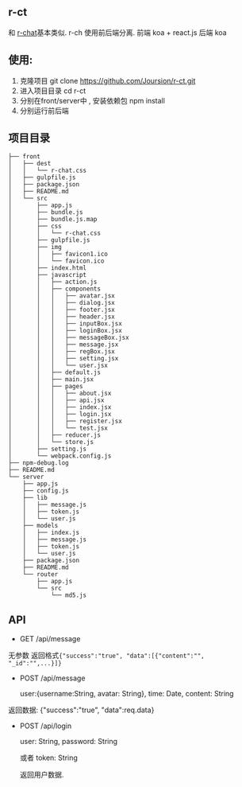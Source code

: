 ## r-ct

和 <a href="https://github.com/Joursion/r-chat">r-chat</a>基本类似. r-ch 使用前后端分离.
前端 koa + react.js
后端 koa

## 使用:
1. 克隆项目 git clone https://github.com/Joursion/r-ct.git
2. 进入项目目录 cd r-ct
3. 分别在front/server中 , 安装依赖包 npm install
4. 分别运行前后端 

## 项目目录
```
├── front  
│   ├── dest
│   │   └── r-chat.css
│   ├── gulpfile.js
│   ├── package.json
│   ├── README.md
│   └── src
│       ├── app.js
│       ├── bundle.js
│       ├── bundle.js.map
│       ├── css
│       │   └── r-chat.css
│       ├── gulpfile.js
│       ├── img
│       │   ├── favicon1.ico
│       │   └── favicon.ico
│       ├── index.html
│       ├── javascript
│       │   ├── action.js
│       │   ├── components
│       │   │   ├── avatar.jsx
│       │   │   ├── dialog.jsx
│       │   │   ├── footer.jsx
│       │   │   ├── header.jsx
│       │   │   ├── inputBox.jsx
│       │   │   ├── loginBox.jsx
│       │   │   ├── messageBox.jsx
│       │   │   ├── message.jsx
│       │   │   ├── regBox.jsx
│       │   │   ├── setting.jsx
│       │   │   └── user.jsx
│       │   ├── default.js
│       │   ├── main.jsx
│       │   ├── pages
│       │   │   ├── about.jsx
│       │   │   ├── api.jsx
│       │   │   ├── index.jsx
│       │   │   ├── login.jsx
│       │   │   ├── register.jsx
│       │   │   └── test.jsx
│       │   ├── reducer.js
│       │   └── store.js
│       ├── setting.js
│       └── webpack.config.js
├── npm-debug.log
├── README.md
└── server
    ├── app.js
    ├── config.js
    ├── lib
    │   ├── message.js
    │   ├── token.js
    │   └── user.js
    ├── models
    │   ├── index.js
    │   ├── message.js
    │   ├── token.js
    │   └── user.js
    ├── package.json
    ├── README.md
    └── router
        ├── app.js
        └── src
            └── md5.js

```
## API

- GET /api/message

无参数 返回格式``` {"success":"true", "data":[{"content":"", "_id":"",...}]} ```

- POST /api/message

    user:{username:String, avatar: String},
    time: Date,
    content: String
    
返回数据: {"success":"true", "data":req.data}

- POST /api/login

   user: String,
   password: String
   
   或者 
   token: String
   
   返回用户数据.

    
    




